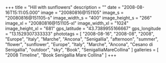 +++
title = "Hill with sunflowers"
description = ""
date = "2008-08-16T15:11:05.000"
image = "20080816@151105"
image_s = "20080816@151105-s"
image_width_s = "400"
image_height_s = "266"
image_xl = "20080816@151105-xl"
image_width_xl = "1024"
image_height_xl = "681"
gps_latitude = "43.7389955166667"
gps_longitude = "13.1529307333333"
phototags = [ "2008-08-16", "2008-08", "2008", "Europe", "Italy", "Marche", "Ancona", "Senigallia", "afternoon", "summer", "flower", "sunflower", "Europe", "Italy", "Marche", "Ancona", "Cesano di Senigallia", "outdoor", "sky", "Book", "SenigalliaMareCollina" ]
galleries = [ "2008 Timeline", "Book Senigallia Mare Collina" ]
+++
